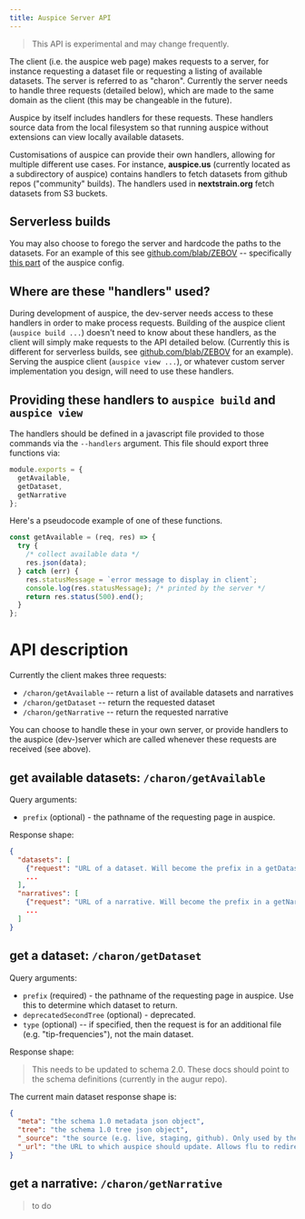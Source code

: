 ```yaml
---
title: Auspice Server API
---
```


> This API is experimental and may change frequently.

The client (i.e. the auspice web page) makes requests to a server, for instance requesting a dataset file or requesting a listing of available datasets.
The server is referred to as "charon".
Currently the server needs to handle three requests (detailed below), which are made to the same domain as the client (this may be changeable in the future).


Auspice by itself includes handlers for these requests.
These handlers source data from the local filesystem so that running auspice without extensions can view locally available datasets.


Customisations of auspice can provide their own handlers, allowing for multiple different use cases.
For instance, **auspice.us** (currently located as a subdirectory of auspice) contains handlers to fetch datasets from github repos ("community" builds). The handlers used in **nextstrain.org** fetch datasets from S3 buckets.


## Serverless builds

You may also choose to forego the server and hardcode the paths to the datasets.
For an example of this see [github.com/blab/ZEBOV](https://github.com/blab/ZEBOV) -- specifically [this part](https://github.com/blab/ZEBOV/blob/master/auspiceCustomisations/config.json#L3) of the auspice config.

## Where are these "handlers" used?
During development of auspice, the dev-server needs access to these handlers in order to make process requests.
Building of the auspice client (`auspice build ...`) doesn't need to know about these handlers, as the client will simply make requests to the API detailed below. (Currently this is different for serverless builds, see [github.com/blab/ZEBOV](https://github.com/blab/ZEBOV) for an example).
Serving the auspice client (`auspice view ...`), or whatever custom server implementation you design, will need to use these handlers.

## Providing these handlers to `auspice build` and `auspice view`
The handlers should be defined in a javascript file provided to those commands via the `--handlers` argument. This file should export three functions via:
```js
module.exports = {
  getAvailable,
  getDataset,
  getNarrative
};
```
Here's a pseudocode example of one of these functions.
```js
const getAvailable = (req, res) => {
  try {
    /* collect available data */
    res.json(data);
  } catch (err) {
    res.statusMessage = `error message to display in client`;
    console.log(res.statusMessage); /* printed by the server */
    return res.status(500).end();
  }
};
```



# API description

Currently the client makes three requests:
* `/charon/getAvailable` -- return a list of available datasets and narratives
* `/charon/getDataset` -- return the requested dataset
* `/charon/getNarrative` -- return the requested narrative

You can choose to handle these in your own server, or provide handlers to the auspice (dev-)server which are called whenever these requests are received (see above).

## get available datasets: `/charon/getAvailable`

Query arguments:
* `prefix` (optional) - the pathname of the requesting page in auspice.

Response shape:
```json
{
  "datasets": [
    {"request": "URL of a dataset. Will become the prefix in a getDataset request"},
    ...
  ],
  "narratives": [
    {"request": "URL of a narrative. Will become the prefix in a getNarrative request"},
    ...
  ]
}
```

## get a dataset: `/charon/getDataset`

Query arguments:
* `prefix` (required) - the pathname of the requesting page in auspice. Use this to determine which dataset to return.
* `deprecatedSecondTree` (optional) - deprecated.
* `type` (optional) -- if specified, then the request is for an additional file (e.g. "tip-frequencies"), not the main dataset.

Response shape:
> This needs to be updated to schema 2.0. These docs should point to the schema definitions (currently in the augur repo).

The current main dataset response shape is:
```json
{
  "meta": "the schema 1.0 metadata json object",
  "tree": "the schema 1.0 tree json object",
  "_source": "the source (e.g. live, staging, github). Only used by the sidebar dataset selector",
  "_url": "the URL to which auspice should update. Allows flu to redirect silently to flu/seasonal/..."
}
```

## get a narrative: `/charon/getNarrative`
> to do

